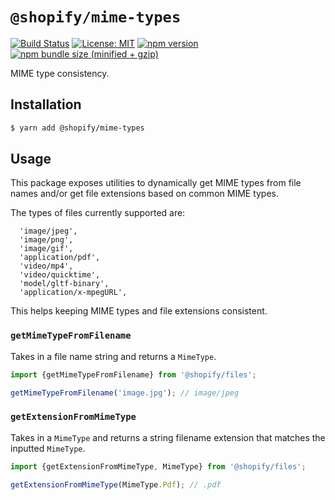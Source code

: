 # `@shopify/mime-types`

[![Build Status](https://travis-ci.org/Shopify/quilt.svg?branch=master)](https://travis-ci.org/Shopify/quilt)
[![License: MIT](https://img.shields.io/badge/License-MIT-green.svg)](LICENSE.md) [![npm version](https://badge.fury.io/js/%40shopify%2Fmime-types.svg)](https://badge.fury.io/js/%40shopify%2Fmime-types.svg) [![npm bundle size (minified + gzip)](https://img.shields.io/bundlephobia/minzip/@shopify/mime-types.svg)](https://img.shields.io/bundlephobia/minzip/@shopify/mime-types.svg)

MIME type consistency.

## Installation

```bash
$ yarn add @shopify/mime-types
```

## Usage

This package exposes utilities to dynamically get MIME types from file names and/or get file extensions based on common MIME types.

The types of files currently supported are:

```
  'image/jpeg',
  'image/png',
  'image/gif',
  'application/pdf',
  'video/mp4',
  'video/quicktime',
  'model/gltf-binary',
  'application/x-mpegURL',
```

This helps keeping MIME types and file extensions consistent.

### `getMimeTypeFromFilename`

Takes in a file name string and returns a `MimeType`.

```ts
import {getMimeTypeFromFilename} from '@shopify/files';

getMimeTypeFromFilename('image.jpg'); // image/jpeg
```

### `getExtensionFromMimeType`

Takes in a `MimeType` and returns a string filename extension that matches the inputted `MimeType`.

```ts
import {getExtensionFromMimeType, MimeType} from '@shopify/files';

getExtensionFromMimeType(MimeType.Pdf); // .pdf
```
